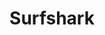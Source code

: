 ---
title: Surfshark
description: Buy a VPN with Bitcoin.
homepage: https://surfshark.com/
altFor: ['cyberghost-vpn', 'expressvpn', 'frootvpn', 'private-internet-access', 'perfect-privacy', 'tunnelbear']
---